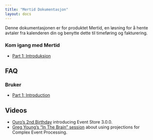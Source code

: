 ```yaml
---
title: "Mertid Dokumentasjon"
layout: docs
---
```


<p class="docs-lead">Denne dokumentasjonen er for produktet Mertid,
en løsning for å hente avtaler fra kalenderen din og benytte dette 
til timeføring og fakturering.
</p>


### Kom igang med Mertid

- [Part 1: Introduksjon](avtaler/)




## FAQ

### Bruker
- [Part 1: Introduction](https://geteventstore.com/blog/20130220/getting-started-part-1-introduction/)



## Videos

- [Ouro’s 2nd Birthday](https://geteventstore.com/blog/20141112/video-of-ouros-2nd-birthday) introducing Event Store 3.0.0.
- [Greg Young’s “In The Brain” session](http://skillsmatter.com/podcast/design-architecture/event-store-as-a-read-model) about using projections for Complex Event Processing.